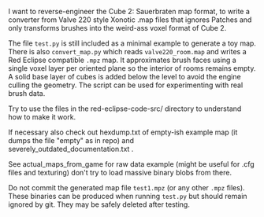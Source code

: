 I want to reverse-engineer the Cube 2: Sauerbraten map format, to write a converter from Valve 220 style Xonotic .map files that ignores Patches and only transforms brushes into the weird-ass voxel format of Cube 2. 

The file `test.py` is still included as a minimal example to generate a toy map.
There is also `convert_map.py` which reads `valve220_room.map` and writes a
Red Eclipse compatible `.mpz` map.  It approximates brush faces using a single
voxel layer per oriented plane so the interior of rooms remains empty.  A solid
base layer of cubes is added below the level to avoid the engine culling the
geometry.  The script can be used for experimenting with real brush data.

Try to use the files in the red-eclipse-code-src/ directory to understand how to make it work.

If necessary also check out hexdump.txt of empty-ish example map (it dumps the file "empty" as in repo) and severely_outdated_documentation.txt .

See actual_maps_from_game for raw data example (might be useful for .cfg files and texturing) don't try to load massive binary blobs from there.

Do not commit the generated map file `test1.mpz` (or any other `.mpz` files).
These binaries can be produced when running `test.py` but should remain
ignored by git. They may be safely deleted after testing.
